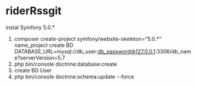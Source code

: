 # riderRssgit
instal Symfony 5.0.*
1. composer create-project symfony/website-skeleton="5.0.*" name_project
create BD DATABASE_URL=mysql://db_user:db_password@127.0.0.1:3306/db_name?serverVersion=5.7
3. php bin/console doctrine:database:create
4. create BD User
5. php bin/console doctrine:schema:update --force
